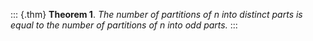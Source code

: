 ::: {.thm}
**Theorem 1**. *The number of partitions of $n$ into distinct parts is
equal to the number of partitions of $n$ into odd parts.*
:::
